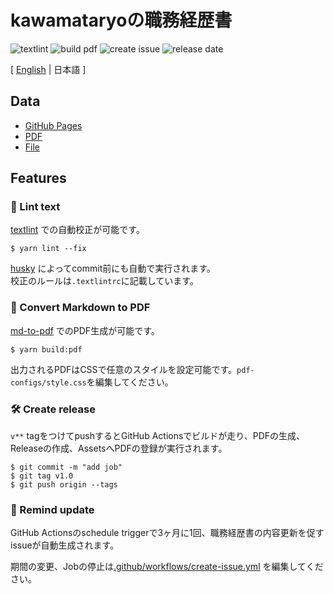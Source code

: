 # kawamataryoの職務経歴書

![textlint](https://img.shields.io/github/workflow/status/manabuueda/resume/lint%20text?label=textlint&logo=github&color=yellow)
![build pdf](https://img.shields.io/github/workflow/status/manabuueda/resume/build-pdf?label=build%20pdf&logo=github)
![create issue](https://img.shields.io/github/workflow/status/manabuueda/resume/create%20issue?label=create%20issue&logo=github&color=orange)
![release date](https://img.shields.io/github/release-date/manabuueda/resume?color=blue&logo=github)

[ [English](https://github.com/manabuueda/resume) | 日本語 ]

## Data


- [GitHub Pages](https://manabuueda.github.io/resume/)  
- [PDF](https://github.com/manabuueda/resume/releases)  
- [File](https://github.com/manabuueda/resume/blob/master/docs/README.md)  

## Features

### 💅 Lint text

[textlint](https://github.com/textlint/textlint) での自動校正が可能です。

```
$ yarn lint --fix
```

[husky](https://github.com/typicode/husky) によってcommit前にも自動で実行されます。  
校正のルールは`.textlintrc`に記載しています。


### 📝 Convert Markdown to PDF

[md-to-pdf](https://www.npmjs.com/package/md-to-pdf) でのPDF生成が可能です。

```
$ yarn build:pdf
```


出力されるPDFはCSSで任意のスタイルを設定可能です。`pdf-configs/style.css`を編集してください。  

### 🛠 Create release

`v**` tagをつけてpushするとGitHub Actionsでビルドが走り、PDFの生成、Releaseの作成、AssetsへPDFの登録が実行されます。

```
$ git commit -m "add job"
$ git tag v1.0
$ git push origin --tags
```

### 📆 Remind update

GitHub Actionsのschedule triggerで3ヶ月に1回、職務経歴書の内容更新を促すissueが自動生成されます。

期間の変更、Jobの停止は[.github/workflows/create-issue.yml](https://github.com/manabuueda/resume/blob/master/.github/workflows/create-issue.yml) を編集してください。

